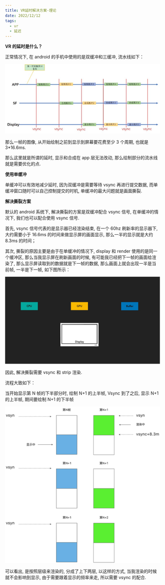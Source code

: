 ```yaml
---
title: VR延时解决方案-理论
date: 2022/12/12
tags:
  - vr
  - 延迟
---
```


**VR 的延时是什么？**

正常情况下, 在 android 的手机中使用的是双缓冲和三缓冲, 流水线如下：

![](https://raw.githubusercontent.com/mikaelzero/ImageSource/main/202211031426433.jpg)

那么一帧的图像, 从开始绘制之前到显示到屏幕要花费至少 3 个周期, 也就是 3\*16.6ms.

那么这里就是所谓的延时, 显示和合成在 app 层无法改动, 那么绘制部分的流水线就是需要优化的点.

**使用单缓冲**

单缓冲可以有效地减少延时, 因为双缓冲是需要等待 vsync 再进行提交数据, 而单缓冲窗口随时可以自己控制提交的时机, 单缓冲的最大问题就是画面撕裂.

**解决撕裂方案**

默认的 android 系统下, 解决撕裂的方案是双缓冲配合 vsync 信号, 在单缓冲的情况下, 我们也可以配合使用 vsync 信号.

首先, vsync 信号代表的是显示器已经渲染结束, 在一个 60hz 刷新率的显示器下, 大约需要小于 16.6ms 的时间来做显示屏的画面显示, 那么一半的显示就是大约 8.3ms 的时间；

其次, 撕裂的原因主要是由于在单缓冲的情况下, display 和 render 使用的是同一个缓冲区, 那么当我显示屏在刷新画面的时候, 有可能我已经把下一帧的画面给渲染了, 那么显示屏读取到的数据就是下一帧的数据, 那么画面上就会出现一半是当前帧, 一半是下一帧, 如下图所示：

![](https://raw.githubusercontent.com/mikaelzero/ImageSource/main/202211031426230.jpg)

因此, 解决撕裂需要 vsync 和 strip 渲染.

流程大致如下：

当开始显示第 N 帧的下半部分时, 绘制 N+1 的上半帧, Vsync 到了之后, 显示 N+1 的上半帧, 期间要绘制 N+1 的下半帧

![](https://raw.githubusercontent.com/mikaelzero/ImageSource/main/202211031427893.jpeg)

可以看出, 是按照层级来渲染的, 分成了上下两层, 以这样的方式, 当我渲染的时候就不会影响到显示, 由于需要跟着显示的频率来走, 所以需要 vsync 的配合.
